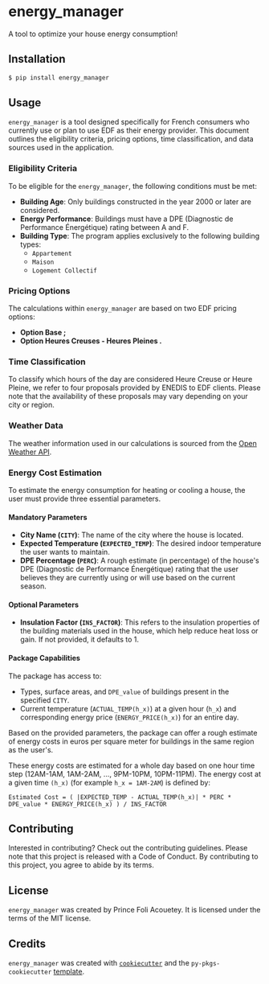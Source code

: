 # energy_manager

A tool to optimize your house energy consumption!

## Installation

```bash
$ pip install energy_manager
```

## Usage

`energy_manager` is a tool designed specifically for French consumers who currently use or plan to use EDF as their energy provider. 
This document outlines the eligibility criteria, pricing options, time classification, and data sources used in the application.

### Eligibility Criteria

To be eligible for the `energy_manager`, the following conditions must be met:

- **Building Age**: Only buildings constructed in the year 2000 or later are considered.
- **Energy Performance**: Buildings must have a DPE (Diagnostic de Performance Énergétique) rating between A and F.
- **Building Type**: The program applies exclusively to the following building types:
  - `Appartement`
  - `Maison`
  - `Logement Collectif`

### Pricing Options

The calculations within `energy_manager` are based on two EDF pricing options:

- **Option Base ;**
- **Option Heures Creuses - Heures Pleines .**

### Time Classification
To classify which hours of the day are considered Heure Creuse or Heure Pleine, we refer to four proposals provided by ENEDIS to EDF clients. 
Please note that the availability of these proposals may vary depending on your city or region.

### Weather Data
The weather information used in our calculations is sourced from the [Open Weather API](https://openweathermap.org/).

### Energy Cost Estimation

To estimate the energy consumption for heating or cooling a house, the user must provide three essential parameters.

#### Mandatory Parameters

- **City Name (`CITY`)**: The name of the city where the house is located.
- **Expected Temperature (`EXPECTED_TEMP`)**: The desired indoor temperature the user wants to maintain.
- **DPE Percentage (`PERC`)**: A rough estimate (in percentage) of the house's DPE (Diagnostic de Performance Énergétique) rating that the user believes they are currently using or will use based on the current season.

#### Optional Parameters

- **Insulation Factor (`INS_FACTOR`)**: This refers to the insulation properties of the building materials used in the house, which help reduce heat loss or gain. If not provided, it defaults to 1.

#### Package Capabilities

The package has access to:

- Types, surface areas, and `DPE_value` of buildings present in the specified `CITY`.
- Current temperature (`ACTUAL_TEMP(h_x)`) at a given hour (`h_x`) and corresponding energy price (`ENERGY_PRICE(h_x)`) for an entire day.

Based on the provided parameters, the package can offer a rough estimate of energy costs in euros per square meter for buildings in the same region as the user's.

These energy costs are estimated for a whole day based on one hour time step (12AM-1AM, 1AM-2AM, ..., 9PM-10PM, 10PM-11PM).
The energy cost at a given time `(h_x)` (for example `h_x = 1AM-2AM`) is defined by:
```
Estimated Cost = ( |EXPECTED_TEMP - ACTUAL_TEMP(h_x)| * PERC * DPE_value * ENERGY_PRICE(h_x) ) / INS_FACTOR
```

## Contributing

Interested in contributing? Check out the contributing guidelines. 
Please note that this project is released with a Code of Conduct. 
By contributing to this project, you agree to abide by its terms.

## License
`energy_manager` was created by Prince Foli Acouetey. It is licensed under the terms of the MIT license.

## Credits
`energy_manager` was created with [`cookiecutter`](https://cookiecutter.readthedocs.io/en/latest/) and the `py-pkgs-cookiecutter` [template](https://github.com/py-pkgs/py-pkgs-cookiecutter).
